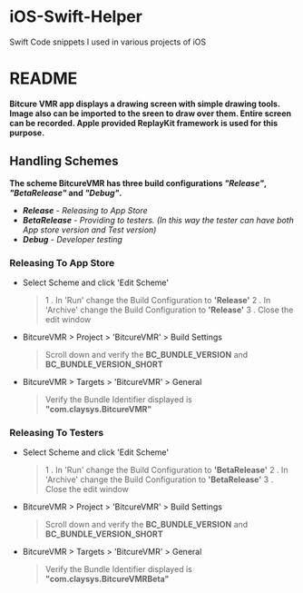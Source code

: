 # iOS-Swift-Helper
Swift Code snippets I used in various projects of iOS


# README #

**Bitcure VMR app displays a drawing screen with simple drawing tools. Image also can be imported to the sreen to draw over them. Entire screen can be recorded. Apple provided ReplayKit framework is used for this purpose.**

## Handling Schemes ##

**The scheme BitcureVMR has three build configurations _"Release"_, _"BetaRelease"_ and _"Debug"_.**
* **_Release_** - _Releasing to App Store_
* **_BetaRelease_** - _Providing to testers. (In this way the tester can have both App store version and Test version)_
* **_Debug_** - _Developer testing_



### Releasing To App Store ###

* Select Scheme and click 'Edit Scheme'
	> 1 . In 'Run' change the Build Configuration to **'Release'**
	> 2 . In 'Archive' change the Build Configuration to **'Release'**
	> 3 . Close the edit window

* BitcureVMR > Project > 'BitcureVMR' > Build Settings 
	> Scroll down and verify the **BC_BUNDLE_VERSION** and **BC_BUNDLE_VERSION_SHORT**
	
* BitcureVMR > Targets > 'BitcureVMR' > General
	> Verify the Bundle Identifier displayed is **"com.claysys.BitcureVMR"**



### Releasing To Testers ###

* Select Scheme and click 'Edit Scheme'
	> 1 . In 'Run' change the Build Configuration to **'BetaRelease'**
	> 2 . In 'Archive' change the Build Configuration to **'BetaRelease'**
	> 3 . Close the edit window

* BitcureVMR > Project > 'BitcureVMR' > Build Settings 
	> Scroll down and verify the **BC_BUNDLE_VERSION** and **BC_BUNDLE_VERSION_SHORT**
	
* BitcureVMR > Targets > 'BitcureVMR' > General
	>  Verify the Bundle Identifier displayed is **"com.claysys.BitcureVMRBeta"**


